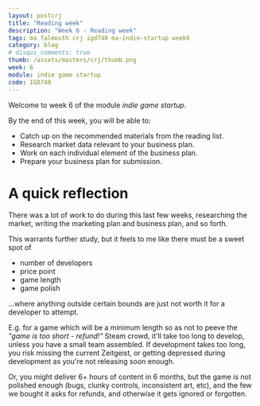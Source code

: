 ```yaml
---
layout: postcrj
title: "Reading week"
description: "Week 6 - Reading week"
tags: ma falmouth crj igd740 ma-indie-startup week6
category: blog
# disqus_comments: true
thumb: /assets/masters/crj/thumb.png
week: 6
module: indie game startup
code: IGD740
---
```


Welcome to week 6 of the module _indie game startup_.

By the end of this week, you will be able to:

- Catch up on the recommended materials from the reading list.
- Research market data relevant to your business plan.
- Work on each individual element of the business plan.
- Prepare your business plan for submission.

# A quick reflection

There was a lot of work to do during this last few weeks, researching the market, writing the marketing plan and business plan, and so forth.

This warrants further study, but it feels to me like there must be a sweet spot of
- number of developers
- price point
- game length
- game polish

...where anything outside certain bounds are just not worth it for a developer to attempt.

E.g. for a game which will be a minimum length so as not to peeve the *"game is too short - refund!"* Steam crowd, it'll take too long to develop, unless you have a small team assembled. If development takes too long, you risk missing the current Zeitgeist, or getting depressed during development as you're not releasing soon enough.

Or, you might deliver 6+ hours of content in 6 months, but the game is not polished enough (bugs, clunky controls, inconsistent art, etc), and the few we bought it asks for refunds, and otherwise it gets ignored or forgotten.
